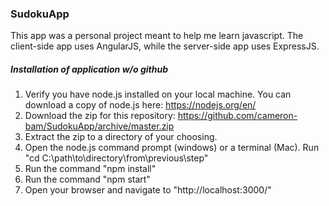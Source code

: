 ### SudokuApp

This app was a personal project meant to help me learn javascript.  The client-side app uses AngularJS, while the server-side
app uses ExpressJS.

##### Installation of application w/o github
1.  Verify you have node.js installed on your local machine.  You can download a copy of node.js here: https://nodejs.org/en/
2.  Download the zip for this repository: https://github.com/cameron-bam/SudokuApp/archive/master.zip
3.  Extract the zip to a directory of your choosing.
4.  Open the node.js command prompt (windows) or a terminal (Mac).  Run "cd C:\path\to\directory\from\previous\step"
5.  Run the command "npm install"
6.  Run the command "npm start"
7.  Open your browser and navigate to "http://localhost:3000/"
